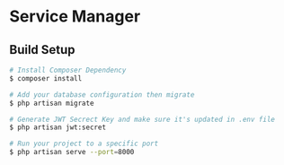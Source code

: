# Service Manager

## Build Setup

```bash
# Install Composer Dependency
$ composer install

# Add your database configuration then migrate
$ php artisan migrate

# Generate JWT Secrect Key and make sure it's updated in .env file
$ php artisan jwt:secret

# Run your project to a specific port
$ php artisan serve --port=8000
```
    
